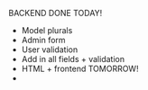 BACKEND DONE TODAY!
* Model plurals
* Admin form
* User validation
* Add in all fields + validation
* HTML + frontend TOMORROW!
* 